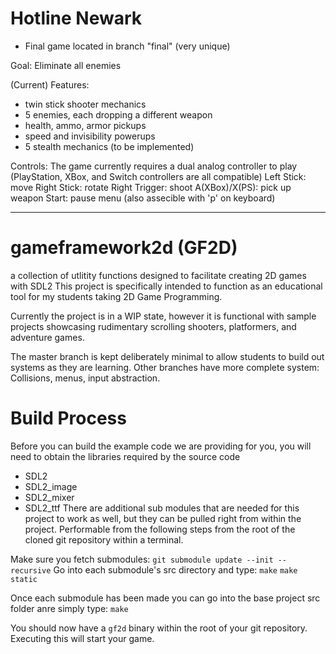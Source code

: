 # Hotline Newark

- Final game located in branch "final" (very unique)

Goal:
Eliminate all enemies

(Current) Features:
- twin stick shooter mechanics
- 5 enemies, each dropping a different weapon
- health, ammo, armor pickups
- speed and invisibility powerups
- 5 stealth mechanics (to be implemented)

Controls:
The game currently requires a dual analog controller to play (PlayStation, XBox, and Switch controllers are all compatible)
Left Stick: move
Right Stick: rotate
Right Trigger: shoot
A(XBox)/X(PS): pick up weapon
Start: pause menu (also assecible with 'p' on keyboard)

-------------------------------------------------------------------------------------------------------------------------------

# gameframework2d (GF2D)
a collection of utlitity functions designed to facilitate creating 2D games with SDL2
This project is specifically intended to function as an educational tool for my students taking 2D Game Programming.

Currently the project is in a WIP state, however it is functional with sample projects showcasing rudimentary scrolling shooters,
platformers, and adventure games.

The master branch is kept deliberately minimal to allow students to build out systems as they are learning.
Other branches have more complete system: Collisions, menus, input abstraction.

# Build Process

Before you can build the example code we are providing for you, you will need to obtain the libraries required
by the source code
 - SDL2
 - SDL2_image
 - SDL2_mixer
 - SDL2_ttf
There are additional sub modules that are needed for this project to work as well, but they can be pulled right from within the project.
Performable from the following steps from the root of the cloned git repository within a terminal. 

Make sure you fetch submodules: `git submodule update --init --recursive`
Go into each submodule's src directory and type:
`make`
`make static`

Once each submodule has been made you can go into the base project src folder anre simply type:
`make`

You should now have a `gf2d` binary within the root of your git repository. Executing this will start your game.
